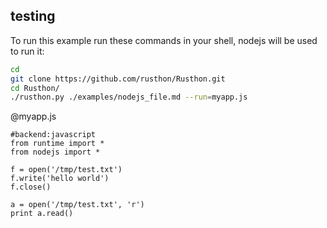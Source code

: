testing
-------

To run this example run these commands in your shell, nodejs will be used to run it:

```bash
cd
git clone https://github.com/rusthon/Rusthon.git
cd Rusthon/
./rusthon.py ./examples/nodejs_file.md --run=myapp.js
```


@myapp.js
```rusthon
#backend:javascript
from runtime import *
from nodejs import *

f = open('/tmp/test.txt')
f.write('hello world')
f.close()

a = open('/tmp/test.txt', 'r')
print a.read()

```
